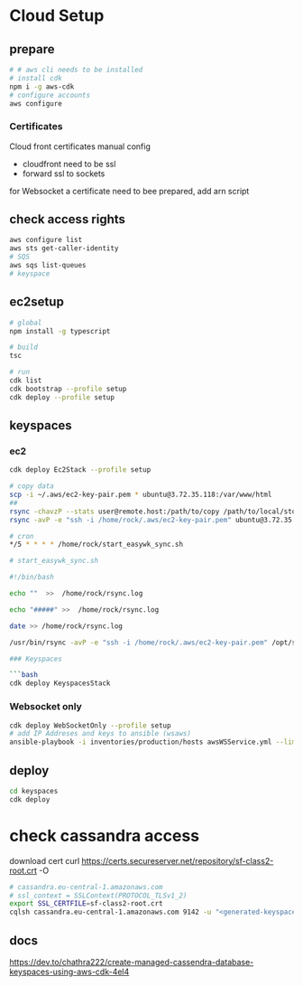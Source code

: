 # Cloud Setup

## prepare

``` bash
# # aws cli needs to be installed
# install cdk
npm i -g aws-cdk
# configure accounts
aws configure
```

### Certificates

Cloud front certificates manual config  

* cloudfront need to be ssl
* forward ssl to sockets
  
for Websocket a certificate need to bee prepared, add arn script

## check access rights

```bash
aws configure list
aws sts get-caller-identity
# SQS
aws sqs list-queues
# keyspace
```

## ec2setup

```bash
# global
npm install -g typescript

# build
tsc

# run
cdk list
cdk bootstrap --profile setup
cdk deploy --profile setup
```

## keyspaces

### ec2

```bash
cdk deploy Ec2Stack --profile setup
```

```bash
# copy data
scp -i ~/.aws/ec2-key-pair.pem * ubuntu@3.72.35.118:/var/www/html
##
rsync -chavzP --stats user@remote.host:/path/to/copy /path/to/local/storage
rsync -avP -e "ssh -i /home/rock/.aws/ec2-key-pair.pem" ubuntu@3.72.35.118:/var/www/html /opt/shared/lenex/sad/live
```

```bash
# cron
*/5 * * * * /home/rock/start_easywk_sync.sh

# start_easywk_sync.sh

#!/bin/bash

echo ""  >>  /home/rock/rsync.log

echo "#####" >>  /home/rock/rsync.log

date >> /home/rock/rsync.log

/usr/bin/rsync -avP -e "ssh -i /home/rock/.aws/ec2-key-pair.pem" /opt/shared/lenex/sad/live/* ubuntu@3.72.35.118:/var/www/html >> /home/rock/rsync.log

### Keyspaces

```bash
cdk deploy KeyspacesStack
```

### Websocket only

```bash
cdk deploy WebSocketOnly --profile setup
# add IP Addreses and keys to ansible (wsaws)
ansible-playbook -i inventories/production/hosts awsWSService.yml --limit=wsaws -e global_clean_all=true
```

## deploy

```bash
cd keyspaces
cdk deploy
```

# check cassandra access

download cert curl https://certs.secureserver.net/repository/sf-class2-root.crt -O

```bash
# cassandra.eu-central-1.amazonaws.com
# ssl_context = SSLContext(PROTOCOL_TLSv1_2)
export SSL_CERTFILE=sf-class2-root.crt
cqlsh cassandra.eu-central-1.amazonaws.com 9142 -u "<generated-keyspace-useranme>" -p "<generated-keyspace-password>" --ssl --ssl_context PROTOCOL_TLSv1_2
```

## docs

<https://dev.to/chathra222/create-managed-cassendra-database-keyspaces-using-aws-cdk-4el4>
